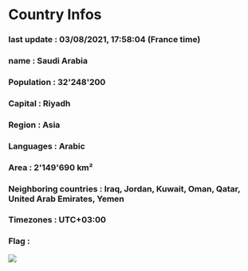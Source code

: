 # Country  Infos
### last update : 03/08/2021, 17:58:04 (France time)

### name : Saudi Arabia
### Population : 32'248'200
### Capital : Riyadh
### Region : Asia
### Languages : Arabic
### Area : 2'149'690 km²
### Neighboring countries : Iraq, Jordan, Kuwait, Oman, Qatar, United Arab Emirates, Yemen
### Timezones : UTC+03:00

### Flag :
![](https://restcountries.eu/data/sau.svg)